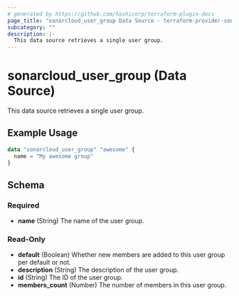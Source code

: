```yaml
---
# generated by https://github.com/hashicorp/terraform-plugin-docs
page_title: "sonarcloud_user_group Data Source - terraform-provider-sonarcloud"
subcategory: ""
description: |-
  This data source retrieves a single user group.
---
```


# sonarcloud_user_group (Data Source)

This data source retrieves a single user group.

## Example Usage

```terraform
data "sonarcloud_user_group" "awesome" {
  name = "My awesome group"
}
```

<!-- schema generated by tfplugindocs -->
## Schema

### Required

- **name** (String) The name of the user group.

### Read-Only

- **default** (Boolean) Whether new members are added to this user group per default or not.
- **description** (String) The description of the user group.
- **id** (String) The ID of the user group.
- **members_count** (Number) The number of members in this user group.


